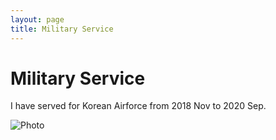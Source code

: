 ```yaml
---
layout: page
title: Military Service
---
```


# Military Service
I have served for Korean Airforce from 2018 Nov to 2020 Sep.

![Photo](/assets/img/military.jpg)